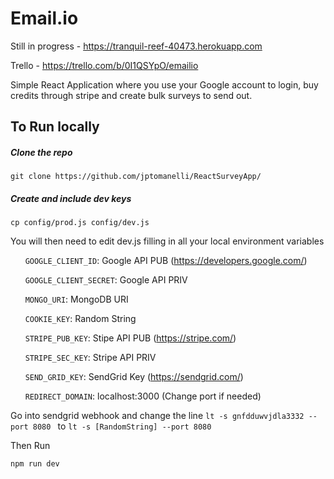 # Email.io 

Still in progress - https://tranquil-reef-40473.herokuapp.com

Trello - https://trello.com/b/0I1QSYpO/emailio

Simple React Application where you use your Google account to login, buy credits through stripe and create bulk surveys to send out.

## To Run locally

##### Clone the repo
```
git clone https://github.com/jptomanelli/ReactSurveyApp/
```
##### Create and include dev keys
```
cp config/prod.js config/dev.js
```
You will then need to edit dev.js filling in all your local environment variables

&nbsp;&nbsp;&nbsp;&nbsp;&nbsp;&nbsp;```GOOGLE_CLIENT_ID```: Google API PUB (https://developers.google.com/)

&nbsp;&nbsp;&nbsp;&nbsp;&nbsp;&nbsp;```GOOGLE_CLIENT_SECRET```: Google API PRIV

&nbsp;&nbsp;&nbsp;&nbsp;&nbsp;&nbsp;```MONGO_URI```: MongoDB URI

&nbsp;&nbsp;&nbsp;&nbsp;&nbsp;&nbsp;```COOKIE_KEY```: Random String

&nbsp;&nbsp;&nbsp;&nbsp;&nbsp;&nbsp;```STRIPE_PUB_KEY```: Stipe API PUB  (https://stripe.com/)

&nbsp;&nbsp;&nbsp;&nbsp;&nbsp;&nbsp;```STRIPE_SEC_KEY```: Stripe API PRIV

&nbsp;&nbsp;&nbsp;&nbsp;&nbsp;&nbsp;```SEND_GRID_KEY```: SendGrid Key (https://sendgrid.com/)

&nbsp;&nbsp;&nbsp;&nbsp;&nbsp;&nbsp;```REDIRECT_DOMAIN```: localhost:3000 (Change port if needed)


Go into sendgrid webhook and change the line ```lt -s gnfdduwvjdla3332 --port 8080
``` to ```lt -s [RandomString] --port 8080```

Then Run
```
npm run dev
```
